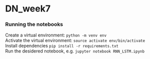 # DN_week7

### Running the notebooks
Create a virtual environment: `python -m venv env`<br />
Activate the virtual environment: `source activate env/bin/activate`<br />
Install dependencies `pip install -r requirements.txt` <br />
Run the desidered notebook, e.g. `jupyter notebook RNN_LSTM.ipynb`
